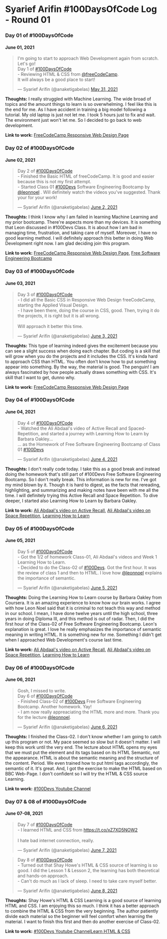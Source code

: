 # Syarief Arifin #100DaysOfCode Log - Round 01

### Day 01 of #100DaysOfCode
#### June 01, 2021 

<blockquote class="twitter-tweet"><p lang="en" dir="ltr">I&#39;m going to start to approach Web Development again from scratch. Let&#39;s go!<br>Day 1 of <a href="https://twitter.com/hashtag/100DaysOfCode?src=hash&amp;ref_src=twsrc%5Etfw">#100DaysOfCode</a> <br>- Reviewing HTML &amp; CSS from <a href="https://twitter.com/freeCodeCamp?ref_src=twsrc%5Etfw">@freeCodeCamp</a>.<br>It will always be a good place to start!</p>&mdash; Syarief Arifin (@anaketigabelas) <a href="https://twitter.com/anaketigabelas/status/1399429293348835332?ref_src=twsrc%5Etfw">May 31, 2021</a></blockquote>

**Thoughts:** I really struggled with Machine Learning. The wide broad of topics and the amount things to learn is so overwhelming. I feel like this is the end for me. As I have accident in training a big model following a tutorial. My old laptop is just not let me. I took 5 hours just to fix and wait. The environment just won't let me. So I decided to go back to web development.

**Link to work:** [FreeCodeCamp Responsive Web Design Page](https://www.freecodecamp.org/learn/responsive-web-design/)

### Day 02 of #100DaysOfCode
#### June 02, 2021 

<blockquote class="twitter-tweet"><p lang="en" dir="ltr">Day 2 of <a href="https://twitter.com/hashtag/100DaysOfCode?src=hash&amp;ref_src=twsrc%5Etfw">#100DaysOfCode</a> <br>- Finished the Basic HTML of freeCodeCamp. It is good and easier because this is not my first attempt. <br>- Started Class 01 <a href="https://twitter.com/hashtag/100Devs?src=hash&amp;ref_src=twsrc%5Etfw">#100Devs</a> Software Engineering Bootcamp by <a href="https://twitter.com/leonnoel?ref_src=twsrc%5Etfw">@leonnoel</a> . Will definitely watch the videos you&#39;ve suggested. Thank your for your work!</p>&mdash; Syarief Arifin (@anaketigabelas) <a href="https://twitter.com/anaketigabelas/status/1400092431043895302?ref_src=twsrc%5Etfw">June 2, 2021</a></blockquote>

**Thoughts:** I think I know why I am failed in learning Machine Learning and my prior bootcamp. There're aspects more than my devices. It is something that Leon discussed in #100Devs Class. It is about how I am bad in managing time, frustration, and taking care of myself. Moreover, I have no good learning method. I will definitely approach this better in doing Web Development right now. I am glad deciding join this program.

**Link to work:** [FreeCodeCamp Responsive Web Design Page](https://www.freecodecamp.org/learn/responsive-web-design/), [Free Software Engineering Bootcamp](https://leonnoel.com/100devs/)

### Day 03 of #100DaysOfCode
#### June 03, 2021 

<blockquote class="twitter-tweet"><p lang="en" dir="ltr">Day 3 of <a href="https://twitter.com/hashtag/100DaysOfCode?src=hash&amp;ref_src=twsrc%5Etfw">#100DaysOfCode</a> <br>- I did all the Basic CSS in Responsive Web Design freeCodeCamp, starting the Applied Visual Design.<br>- I have been there, doing the course in CSS, good. Then, trying it do the projects, it is right but it is all wrong.<br><br>Will approach it better this time.</p>&mdash; Syarief Arifin (@anaketigabelas) <a href="https://twitter.com/anaketigabelas/status/1400488229342646276?ref_src=twsrc%5Etfw">June 3, 2021</a></blockquote>

**Thoughts:** This type of learning indeed gives the excitement because you can see a slight success when doing each chapter. But coding is a skill that will grow when you do the projects and it includes the CSS. It's kinda hard to approach CSS than HTML. You often don't know how to put something appear into something. By the way, the material is good. The penguin! I am always fascinated by how people actually draws something with CSS. It's skill that I want to get, dunno why.

**Link to work:** [FreeCodeCamp Responsive Web Design Page](https://www.freecodecamp.org/learn/responsive-web-design/)

### Day 04 of #100DaysOfCode
#### June 04, 2021 

<blockquote class="twitter-tweet"><p lang="en" dir="ltr">Day 4 of <a href="https://twitter.com/hashtag/100DaysOfCode?src=hash&amp;ref_src=twsrc%5Etfw">#100DaysOfCode</a> <br>- Watched the Ali Abdaal&#39;s video of Active Recall and Spaced-Repetition, and started a journey with Learning How to Learn by Barbara Oakley...<br>... as the Homework of Free Software Engineering Bootcamp of Class 01 <a href="https://twitter.com/hashtag/100Devs?src=hash&amp;ref_src=twsrc%5Etfw">#100Devs</a></p>&mdash; Syarief Arifin (@anaketigabelas) <a href="https://twitter.com/anaketigabelas/status/1400858122709733377?ref_src=twsrc%5Etfw">June 4, 2021</a></blockquote>

**Thoughts:** I don't really code today. I take this as a good break and instead doing the homework that's still part of #100Devs Free Software Engineering Bootcamp. So I don't really break. This information is new for me. I've got my mind blown by it. Though it is hard to digest, as the facts that rereading, highlighting, and summarizing and making notes have been with me all the time. I will definitely trying this Active Recall and Space Repetition. To dive deeper, I started also Learning How to Learn by Barbara Oakley.

**Link to work:** [Ali Abdaal's video on Active Recall](https://youtu.be/ukLnPbIffxE), [Ali Abdaal's video on Space Repetition](https://youtu.be/Z-zNHHpXoMM), [Learning How to Learn](https://www.coursera.org/learn/learning-how-to-learn)

### Day 05 of #100DaysOfCode
#### June 05, 2021 

<blockquote class="twitter-tweet"><p lang="en" dir="ltr">Day 5 of <a href="https://twitter.com/hashtag/100DaysOfCode?src=hash&amp;ref_src=twsrc%5Etfw">#100DaysOfCode</a><br>- Got the 1/2 of homework Class-01, Ali Abdaal&#39;s videos and Week 1 Learning How to Learn.<br>- Decided to do the Class-02 of <a href="https://twitter.com/hashtag/100Devs?src=hash&amp;ref_src=twsrc%5Etfw">#100Devs</a>. Got the first hour. It was the review of class 1 and then to HTML. I love how <a href="https://twitter.com/leonnoel?ref_src=twsrc%5Etfw">@leonnoel</a> explains the importance of semantic.</p>&mdash; Syarief Arifin (@anaketigabelas) <a href="https://twitter.com/anaketigabelas/status/1401207693302403076?ref_src=twsrc%5Etfw">June 5, 2021</a></blockquote> 

**Thoughts:** Doing the Learning How to Learn course by Barbara Oakley from Coursera. It is an amazing experience to know how our brain works. I agree with how Leon Noel said that it is criminal to not teach this way and method in our school. I mean, I have done twelve years until the high school, three years in doing Diploma III, and this method is out of radar. Then, I did the first hour of the Class-02 of Free Software Engineering Bootcamp. Leon's explanation is great. I love he really emphasizes the importance of semantic meaning in writing HTML. It is something new for me. Something I didn't get when I approached Web Development's course last time. 

**Link to work:** [Ali Abdaal's video on Active Recall](https://youtu.be/ukLnPbIffxE), [Ali Abdaal's video on Space Repetition](https://youtu.be/Z-zNHHpXoMM), [Learning How to Learn](https://www.coursera.org/learn/learning-how-to-learn)

### Day 06 of #100DaysOfCode
#### June 06, 2021 

<blockquote class="twitter-tweet"><p lang="en" dir="ltr">Gosh, I missed to write.<br>Day 6 of <a href="https://twitter.com/hashtag/100DaysOfCode?src=hash&amp;ref_src=twsrc%5Etfw">#100DaysOfCode</a><br>- Finished Class-02 of <a href="https://twitter.com/hashtag/100Devs?src=hash&amp;ref_src=twsrc%5Etfw">#100Devs</a> Free Software Engineering Bootcamp. Another homework. Yay!<br>- I am now really appreaciating the HTML more and more. Thank you for the lecture <a href="https://twitter.com/leonnoel?ref_src=twsrc%5Etfw">@leonnoel</a>.</p>&mdash; Syarief Arifin (@anaketigabelas) <a href="https://twitter.com/anaketigabelas/status/1401585795757068290?ref_src=twsrc%5Etfw">June 6, 2021</a></blockquote>

**Thoughts:** I finished the Class-02. I don't know whether I am going to catch up this program or not. My pace seemed so slow but it doesn't matter. I will keep this work until the very end. The lecture about HTML opens my eyes that we must put the element and its tags based on its HTML Semantic, not the appearance. HTML is about the semantic meaning and the structure of the content. Period. We even trained how to put html tags accordingly, the semantic of it. It's great. And, I got the exercise to make the HTML based on BBC Web-Page. I don't confident so I will try the HTML & CSS source Learning.

**Link to work:** [#100Devs Youtube Channel](https://www.youtube.com/playlist?list=PLBf-QcbaigsKwq3k2YEBQS17xUwfOA3O3)

### Day 07 & 08 of #100DaysOfCode
#### June 07-08, 2021 

<blockquote class="twitter-tweet"><p lang="en" dir="ltr">Day 7 of <a href="https://twitter.com/hashtag/100DaysOfCode?src=hash&amp;ref_src=twsrc%5Etfw">#100DaysOfCode</a><br>- I learned HTML and CSS from <a href="https://t.co/xZ7XD5NOW2">https://t.co/xZ7XD5NOW2</a><br><br>I hate bad internet connection, really.</p>&mdash; Syarief Arifin (@anaketigabelas) <a href="https://twitter.com/anaketigabelas/status/1401952906912288769?ref_src=twsrc%5Etfw">June 7, 2021</a></blockquote>

<blockquote class="twitter-tweet"><p lang="en" dir="ltr">Day 8 of <a href="https://twitter.com/hashtag/100DaysOfCode?src=hash&amp;ref_src=twsrc%5Etfw">#100DaysOfCode</a><br>- Turned out that Shay Howe&#39;s HTML &amp; CSS source of learning is so good. I did the Lesson 1 &amp; Lesson 2, the learning has both theoretical and hands-on approach. <br>- Can&#39;t do much as I lack of sleep. I need to take care myself better.</p>&mdash; Syarief Arifin (@anaketigabelas) <a href="https://twitter.com/anaketigabelas/status/1402264790727380993?ref_src=twsrc%5Etfw">June 8, 2021</a></blockquote>

**Thoughts:** Shay Howe's HTML & CSS Learning is a good source of learning HTML and CSS. I am enjoying this so much. I think it has a better approach to combine the HTML & CSS from the very beginning. The author patiently divide each material so the beginner will feel comfort when learning the material. I want to finish this first and then do another exercise of Class-02.

**Link to work:** [#100Devs Youtube Channel](https://www.youtube.com/playlist?list=PLBf-QcbaigsKwq3k2YEBQS17xUwfOA3O3)[Learn HTML & CSS](https://learn.shayhowe.com/html-css/)

